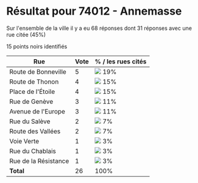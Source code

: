 # Résultat pour 74012 - Annemasse

Sur l'ensemble de la ville il y a eu 68 réponses dont 31 réponses avec une rue citée (45%)

15 points noirs identifiés

| Rue | Vote | % / les rues cités|
|-----|------|-------------------|
| Route de Bonneville | 5 | <img src="../../img/bar_19.gif" />&nbsp;19%|
| Route de Thonon | 4 | <img src="../../img/bar_15.gif" />&nbsp;15%|
| Place de l'Étoile | 4 | <img src="../../img/bar_15.gif" />&nbsp;15%|
| Rue de Genève | 3 | <img src="../../img/bar_11.gif" />&nbsp;11%|
| Avenue de l'Europe | 3 | <img src="../../img/bar_11.gif" />&nbsp;11%|
| Rue du Salève | 2 | <img src="../../img/bar_7.gif" />&nbsp;7%|
| Route des Vallées | 2 | <img src="../../img/bar_7.gif" />&nbsp;7%|
| Voie Verte | 1 | <img src="../../img/bar_3.gif" />&nbsp;3%|
| Rue du Chablais | 1 | <img src="../../img/bar_3.gif" />&nbsp;3%|
| Rue de la Résistance | 1 | <img src="../../img/bar_3.gif" />&nbsp;3%|
| **Total** | 26 | 100%|

